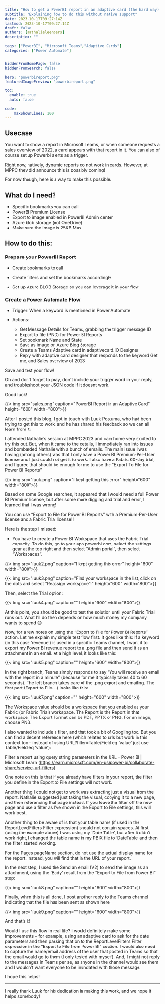 ```yaml
---
title: "How to get a PowerBI report in an adaptive card (the hard way) - Update!"
subtitle: "Explaining how to do this without native support"
date: 2023-10-17T09:27:14Z
lastmod: 2023-10-17T09:27:14Z
draft: false
authors: [nathalieleenders]
description: ""

tags: ["PowerBI", "Microsoft Teams","Adaptive Cards"]
categories: ["Power Automate"]


hiddenFromHomePage: false
hiddenFromSearch: false

hero: "powerbireport.png"
featuredImagePreview: "powerbireport.png"

toc:
  enable: true
  auto: false

code:
    maxShownLines: 100
---
```

## Usecase

You want to show a report in Microsoft Teams, or when someone requests a sales overview of 2022, a card appears with that report in it. You can also of course set up Powerbi alerts as a trigger.

Right now, natively, dynamic reports do not work in cards. However, at MPPC they did announce this is possibly coming!

For now though, here is a way to make this possible.


## What do I need?

- Specific bookmarks you can call
- PowerBI Premium License
- Export to image enabled in PowerBI Admin center
- Azure blob storage (not OneDrive)
- Make sure the image is 25KB Max

## How to do this:

### Prepare your PowerBI Report

- Create bookmarks to call
- Create filters and set the bookmarks accordingly

- Set up Azure BLOB Storage so you can leverage it in your flow

### Create a Power Automate Flow
- Trigger: When a keyword is mentioned in Power Automate

- Actions:
    - Get Message Details for Teams, grabbing the trigger message ID
    - Export to file (PNG) for Power BI Reports
    - Set bookmark Name and State
    - Save as image on Azure Blog Storage
    - Create a Teams Adaptive card in adaptivecard.IO Designer
    - Reply with adaptive card designer that responds to the keyword Get me, and Sales overview of 2023

Save and test your flow!

Oh and don't forget to pray, don't include your trigger word in your reply, and troubleshoot your JSON code if it doesnt work. 

Good luck!

{{< img src="sales.png" caption="PowerBI Report in an Adaptive Card" height="600" width="800">}}

After I posted this blog, I got in touch with Luuk Postuma, who had been trying to get this to work, and he has shared his feedback so we can all learn from it:

I attended Nathalie’s session at MPPC 2023 and cam home very excited to try this out.  But, when it came to the details, I immediately ran into issues and bombarded Nathalie with a bunch of emails.  The main issue I was having (among others) was that I only have a Power BI Premium-Per-User license and I just could not get it to work.  I also have a Fabric 60-day trial, and figured that should be enough for me to use the “Export To File for Power BI Reports” 

{{< img src="luuk.png" caption="I kept getting this error" height="600" width="800">}}

Based on some Google searches, it appeared that I would need a full Power BI Premium license, but after some more digging and trial and error, I learned that I was wrong!

You can use “Export to File for Power BI Reports” with a Premium-Per-User license and a Fabric Trial license!!

Here is the step I missed:
-  You have to create a Power BI Workspace that uses the Fabric Trial capacity.  To do this, go to your app.powerbi.com, select the settings gear at the top right and then select “Admin portal”, then select “Workspaces”.

{{< img src="luuk2.png" caption="I kept getting this error" height="600" width="800">}}

{{< img src="luuk3.png" caption="Find your workspace in the list, click on the dots and select “Reassign workspace”:" height="600" width="800">}}

Then, select the Trial option:

{{< img src="luuk4.png" caption="" height="600" width="800">}}

At this point, you should be good to test the solution until your Fabric Trial runs out.  What I’ll do then depends on how much money my company wants to spend 😉

Now, for a few notes on using the “Export to File for Power BI Reports” action.  Let me explain my simple test flow first.  It goes like this:
If a keyword (in this case ‘revenue’) is used in a specific Teams channel, I want it to export my Power BI revenue report to a .png file and then send it as an attachment in an email.
At a high level, it looks like this:

{{< img src="luuk5.png" caption="" height="600" width="800">}}

In the right branch, Teams simply responds to say “You will receive an email with the report in a minute” (because for me it typically takes 40 to 60 seconds).
The left branch takes care of the .png export and emailing.  The first part (Export to File….) looks like this:

{{< img src="luuk7.png" caption="" height="600" width="800">}}

The Workspace value should be a workspace that you enabled as your Fabric (or Fabric Trial) workspace.
The Report is the Report in that workspace.
The Export Format can be PDF, PPTX or PNG.  For an image, choose PNG.

I also wanted to include a filter, and that took a bit of Googling too.  But you can find a decent reference here (which relates to urls but work in this context too – instead of using URL?filter=Table/Field eq ‘value’ just use Table/Field eq ‘value’):

Filter a report using query string parameters in the URL - Power BI | Microsoft Learn
(https://learn.microsoft.com/en-us/power-bi/collaborate-share/service-url-filters)

One note on this is that if you already have filters in your report, the filter you define in the Export to File settings will not work.

Another thing I could not get to work was extracting just a visual from the report.  Nathalie suggested just taking the visual, copying it to a new page, and then referencing that page instead.  If you leave the filter off the new page and use a filter as I’ve shown in the Export to File settings, this will work best.

Another thing to be aware of is that your table name (if used in the ReportLevelFilters Filter expression) should not contain spaces.  At first (using the example above) I was using my ‘Date Table’, but after it didn’t work right, I changed the table name in my PBIX file to ‘DateTable’ and then the filter started working.

For the Pages pageName section, do not use the actual display name for the report.  Instead, you will find that in the URL of your report.

In the next step, I used the Send an email (V2) to send the image as an attachment, using the ‘Body’ result from the “Export to File from Power BI” step:

{{< img src="luuk8.png" caption="" height="600" width="800">}}

Finally, when this is all done, I post another reply to the Teams channel indicating that the file has been sent as shown here:

{{< img src="luuk9.png" caption="" height="600" width="800">}}

And that’s it!

Would I use this flow in real life?  I would definitely make some improvements – for example, using an adaptive card to ask for the date parameters and then passing that on to the ReportLevelFilters Filter expression in the “Export to File from Power BI” section.  I would also need to capture the name/email address of the user that posted in Teams so that the email would go to them (I only tested with myself).  And, I might not reply to the messages in Teams per se, as anyone in the channel would see them and I wouldn’t want everyone to be inundated with those message.

I hope this helps!

_____

I really thank Luuk for his dedication in making this work, and we hope it helps somebody!